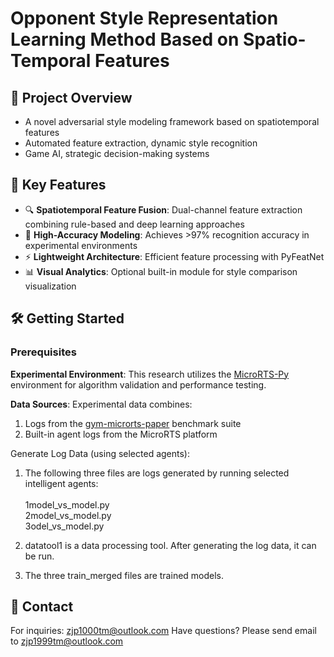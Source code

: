 # Opponent Style Representation Learning Method Based on Spatio-Temporal Features



## 📜 Project Overview


- A novel adversarial style modeling framework based on spatiotemporal features
- Automated feature extraction, dynamic style recognition
- Game AI, strategic decision-making systems



## 🌟 Key Features

- 🔍 **Spatiotemporal Feature Fusion**: Dual-channel feature extraction combining rule-based and deep learning approaches
- 🚀 **High-Accuracy Modeling**: Achieves >97% recognition accuracy in experimental environments
- ⚡ **Lightweight Architecture**: Efficient feature processing with PyFeatNet
- 📊 **Visual Analytics**: Optional built-in module for style comparison visualization

## 🛠️ Getting Started

### Prerequisites

**Experimental Environment**: This research utilizes the [MicroRTS-Py](https://github.com/Farama-Foundation/MicroRTS-Py/) environment for algorithm validation and performance testing.
 
**Data Sources**: Experimental data combines:
1. Logs from the [gym-microrts-paper](https://github.com/vwxyzjn/gym-microrts-paper) benchmark suite
2. Built-in agent logs from the MicroRTS platform

Generate Log Data (using selected agents):

1. The following three files are logs generated by running selected intelligent agents:<br/>   
1model_vs_model.py</br>
2model_vs_model.py</br>
3odel_vs_model.py

2. datatool1 is a data processing tool. After generating the log data, it can be run.
3. The three train_merged files are trained models.

## 📧 Contact
For inquiries: zjp1000tm@outlook.com
Have questions? Please send email to zjp1999tm@outlook.com
